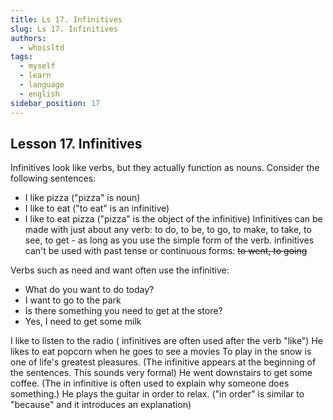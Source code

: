 ```yaml
---
title: Ls 17. Infinitives
slug: Ls 17. Infinitives
authors:
  - whoisltd
tags:
  - myself
  - learn
  - language
  - english
sidebar_position: 17
---
```


## Lesson 17. Infinitives

Infinitives look like verbs, but they actually function as nouns.
Consider the following sentences:

- I like pizza ("pizza" is noun)
- I like to eat ("to eat" is an infinitive)
- I like to eat pizza ("pizza" is the object of the infinitive)
  Infinitives can be made with just about any verb: to do, to be, to go, to make, to take, to see, to get - as long as you use the simple form of the verb. infinitives can't be used with past tense or continuous forms:
  ~~to went, to going~~

Verbs such as need and want often use the infinitive:

- What do you want to do today?
- I want to go to the park
- Is there something you need to get at the store?
- Yes, I need to get some milk

I like to listen to the radio ( infinitives are often used after the verb "like")
He likes to eat popcorn when he goes to see a movies
To play in the snow is one of life's greatest pleasures. (The infinitive appears at the beginning of the sentences. This sounds very formal)
He went downstairs to get some coffee. (The in infinitive is often used to explain why someone does something.)
He plays the guitar in order to relax. ("in order" is similar to "because" and it introduces an explanation)
